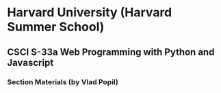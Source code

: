 # Harvard University (Harvard Summer School)
## CSCI S-33a Web Programming with Python and Javascript
### Section Materials (by Vlad Popil)
